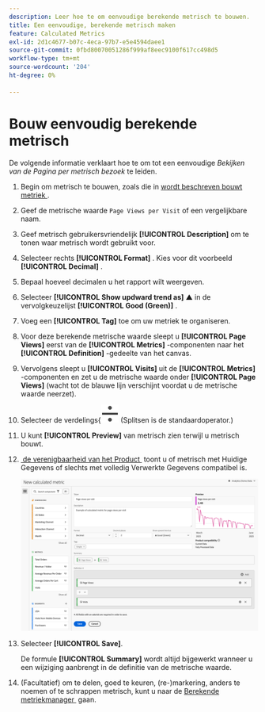 ```yaml
---
description: Leer hoe te om eenvoudige berekende metrisch te bouwen.
title: Een eenvoudige, berekende metrisch maken
feature: Calculated Metrics
exl-id: 2d1c4677-b07c-4eca-97b7-e5e4594daee1
source-git-commit: 0fbd80070051286f999af8eec9100f617cc498d5
workflow-type: tm+mt
source-wordcount: '204'
ht-degree: 0%

---
```


# Bouw eenvoudig berekende metrisch

De volgende informatie verklaart hoe te om tot een eenvoudige *Bekijken van de Pagina per metrisch bezoek* te leiden.

1. Begin om metrisch te bouwen, zoals die in [&#x200B; wordt beschreven bouwt metriek &#x200B;](/help/components/calculated-metrics/workflow/c-build-metrics/cm-build-metrics.md).
1. Geef de metrische waarde `Page Views per Visit` of een vergelijkbare naam.
1. Geef metrisch gebruikersvriendelijk **[!UICONTROL Description]** om te tonen waar metrisch wordt gebruikt voor.
1. Selecteer rechts **[!UICONTROL Format]** . Kies voor dit voorbeeld **[!UICONTROL Decimal]** .
1. Bepaal hoeveel decimalen u het rapport wilt weergeven.
1. Selecteer **[!UICONTROL Show updward trend as]** ▲ in de vervolgkeuzelijst **[!UICONTROL Good (Green)]** .
1. Voeg een **[!UICONTROL Tag]** toe om uw metriek te organiseren.
1. Voor deze berekende metrische waarde sleept u **[!UICONTROL Page Views]** eerst van de **[!UICONTROL Metrics]** -componenten naar het **[!UICONTROL Definition]** -gedeelte van het canvas.
1. Vervolgens sleept u **[!UICONTROL Visits]** uit de **[!UICONTROL Metrics]** -componenten en zet u de metrische waarde onder **[!UICONTROL Page Views]** (wacht tot de blauwe lijn verschijnt voordat u de metrische waarde neerzet).
1. Selecteer de verdelings{![&#x200B; exploitant 0} verdelen. &#x200B;](/help/assets/icons/Divide.svg) (Splitsen is de standaardoperator.)
1. U kunt **[!UICONTROL Preview]** van metrisch zien terwijl u metrisch bouwt.
1. [&#x200B; de verenigbaarheid van het Product &#x200B;](/help/components/calculated-metrics/cm-compatibility.md) toont u of metrisch met Huidige Gegevens of slechts met volledig Verwerkte Gegevens compatibel is.

   ![&#x200B; Eenvoudige berekende metrisch &#x200B;](assets/simple-calculated-metric.png)
1. Selecteer **[!UICONTROL Save]**.

   De formule **[!UICONTROL Summary]** wordt altijd bijgewerkt wanneer u een wijziging aanbrengt in de definitie van de metrische waarde.

1. (Facultatief) om te delen, goed te keuren, (re-)markering, anders te noemen of te schrappen metrisch, kunt u naar de [&#x200B; Berekende metriekmanager &#x200B;](/help/components/calculated-metrics/workflow/cm-manager.md) gaan.

